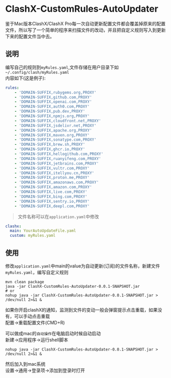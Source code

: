# ClashX-CustomRules-AutoUpdater

鉴于Mac版本ClashX/ClashX Pro每一次自动更新配置文件都会覆盖掉原来的配置文件，所以写了一个简单的程序来扫描文件的改动，并且把自定义规则写入到更新下来的配置文件当中去。

## 说明
编写自己的规则到`myRules.yaml`,文件存储在用户目录下如`~/.config/clash/myRules.yaml`    
内容如下(这是例子):
```yaml
rules:
    - 'DOMAIN-SUFFIX,rubygems.org,PROXY'
    - 'DOMAIN-SUFFIX,github.com,PROXY'
    - 'DOMAIN-SUFFIX,openai.com,PROXY'
    - 'DOMAIN-SUFFIX,auth0.com,PROXY'
    - 'DOMAIN-SUFFIX,pub.dev,PROXY'
    - 'DOMAIN-SUFFIX,npmjs.org,PROXY'
    - 'DOMAIN-SUFFIX,cloudfront.net,PROXY'
    - 'DOMAIN-SUFFIX,jsdelivr.net,PROXY'
    - 'DOMAIN-SUFFIX,apache.org,PROXY'
    - 'DOMAIN-SUFFIX,maven.org,PROXY'
    - 'DOMAIN-SUFFIX,sonatype.com,PROXY'
    - 'DOMAIN-SUFFIX,brew.sh,PROXY'
    - 'DOMAIN-SUFFIX,ghcr.io,PROXY'
    - 'DOMAIN-SUFFIX,hellogithub.com,PROXY'
    - 'DOMAIN-SUFFIX,ruanyifeng.com,PROXY'
    - 'DOMAIN-SUFFIX,jetbrains.com,PROXY'
    - 'DOMAIN-SUFFIX,vultr.com,PROXY'
    - 'DOMAIN-SUFFIX,itellyou.cn,PROXY'
    - 'DOMAIN-SUFFIX,proton.me,PROXY'
    - 'DOMAIN-SUFFIX,amazonaws.com,PROXY'
    - 'DOMAIN-SUFFIX,amazon.com,PROXY'
    - 'DOMAIN-SUFFIX,live.com,PROXY'
    - 'DOMAIN-SUFFIX,bing.com,PROXY'
    - 'DOMAIN-SUFFIX,sentry.io,PROXY'
    - 'DOMAIN-SUFFIX,deepl.com,PROXY'
```

>文件名称可以在`application.yaml`中修改
```yaml
clashx:
  main: YourAutoUpdateFile.yaml
  custom: myRules.yaml
```

## 使用
修改`application.yaml`中main的value为自动更新(订阅)的文件名称，新建文件`myRules.yaml`，编写自定义规则
```shell
mvn clean package
java -jar ClashX-CustomRules-AutoUpdater-0.0.1-SNAPSHOT.jar
# or
nohup java -jar ClashX-CustomRules-AutoUpdater-0.0.1-SNAPSHOT.jar > /dev/null 2>&1 &
```
如果你开启clashX的通知，监测到文件的变动一般会弹窗提示点击重载，如果没有，可以手动点击重载    
配置->重载配置文件(CMD+R)    

可以做成mac的`自动操作`在电脑启动时候自动启动    
新建->应用程序->运行shell脚本    
```shell
nohup java -jar ClashX-CustomRules-AutoUpdater-0.0.1-SNAPSHOT.jar > /dev/null 2>&1 &
```
然后加入到mac系统    
设置->通用->登录项->添加到登录时打开
